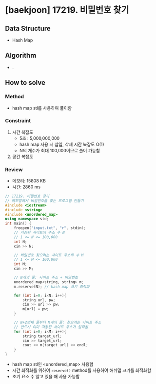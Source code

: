 # [baekjoon] 17219. 비밀번호 찾기

## Data Structure

- Hash Map

## Algorithm

- .

## How to solve

### Method

- hash map stl를 사용하여 풀이함

### Constraint
1. 시간 복잡도
   - 5초 : 5,000,000,000
   - hash map 사용 시 삽입, 삭제 시간 복잡도 O(1)
   - N의 개수가 최대 100,000이므로 풀이 가능함
2. 공간 복잡도

### Review
- 메모리: 15808 KB
- 시간: 2860 ms
```cpp
// 17219. 비밀번호 찾기
// 메모장에서 비밀번호를 찾는 프로그램 만들기
#include <iostream>
#include <string>
#include <unordered_map>
using namespace std;
int main() {
    freopen("input.txt", "r", stdin);
    // 저장된 사이트의 주소 수 N
    // 1 <= N <= 100,000
    int N;
    cin >> N;

    // 비밀번호 찾으려는 사이트 주소의 수 M
    // 1 <= M <= 100,000
    int M;
    cin >> M;

    // N개의 줄: 사이트 주소 + 비밀번호
    unordered_map<string, string> m;
    m.reserve(N); // hash map 크기 최적화

    for (int i=0; i<N; i++){
        string url, pw;
        cin >> url >> pw;
        m[url] = pw;
    }

    // N+2번째 줄부터 M개의 줄: 찾으려는 사이트 주소
    // 반드시 이미 저장된 사이트 주소가 입력됨
    for (int i=0; i<M; i++){
        string target_url;
        cin >> target_url;
        cout << m[target_url] << endl;
    }
}
```

- hash map stl인 <unordered_map> 사용함
- 시간 최적화를 위하여 `reserve()` method를 사용하여 해쉬맵 크기를 최적화함
- 초기 요소 수 알고 있을 때 사용 가능함